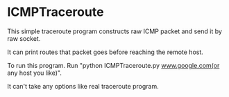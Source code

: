 ICMPTraceroute
==============

This simple traceroute program constructs raw ICMP packet and send it by raw socket.

It can print routes that packet goes before reaching the remote host.

To run this program. Run "python ICMPTraceroute.py www.google.com(or any host you like)".

It can't take any options like real traceroute program.
